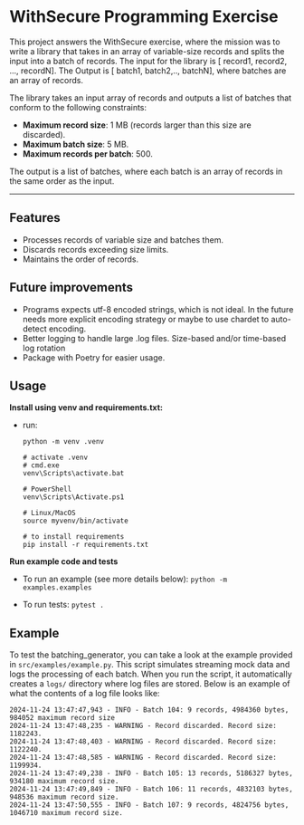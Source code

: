 # WithSecure Programming Exercise

This project answers the WithSecure exercise, where the mission was to write a library that takes in an array of variable-size records and splits the input into a batch of records. The input for the library is [ record1, record2, ..., recordN]. The Output is [ batch1, batch2,.., batchN], where batches are an array of records.

The library takes an input array of records and outputs a list of batches that conform to the following constraints:

- **Maximum record size**: 1 MB (records larger than this size are discarded).
- **Maximum batch size**: 5 MB.
- **Maximum records per batch**: 500.

The output is a list of batches, where each batch is an array of records in the same order as the input.

---

## Features

- Processes records of variable size and batches them.
- Discards records exceeding size limits.
- Maintains the order of records.

## Future improvements

- Programs expects utf-8 encoded strings, which is not ideal. In the future needs more explicit encoding strategy or maybe to use chardet to auto-detect encoding.
- Better logging to handle large .log files. Size-based and/or time-based log rotation
- Package with Poetry for easier usage.

## Usage

**Install using venv and requirements.txt:**

- run:

  ```
  python -m venv .venv

  # activate .venv
  # cmd.exe
  venv\Scripts\activate.bat

  # PowerShell
  venv\Scripts\Activate.ps1

  # Linux/MacOS
  source myvenv/bin/activate

  # to install requirements
  pip install -r requirements.txt
  ```

**Run example code and tests**

- To run an example (see more details below):
  `python -m examples.examples`

- To run tests:
  `pytest .`

## Example

To test the batching_generator, you can take a look at the example provided in `src/examples/example.py`. This script simulates streaming mock data and logs the processing of each batch.
When you run the script, it automatically creates a `logs/` directory where log files are stored. Below is an example of what the contents of a log file looks like:

    2024-11-24 13:47:47,943 - INFO - Batch 104: 9 records, 4984360 bytes, 984052 maximum record size
    2024-11-24 13:47:48,235 - WARNING - Record discarded. Record size: 1182243.
    2024-11-24 13:47:48,403 - WARNING - Record discarded. Record size: 1122240.
    2024-11-24 13:47:48,585 - WARNING - Record discarded. Record size: 1199934.
    2024-11-24 13:47:49,238 - INFO - Batch 105: 13 records, 5186327 bytes, 934180 maximum record size.
    2024-11-24 13:47:49,849 - INFO - Batch 106: 11 records, 4832103 bytes, 948536 maximum record size.
    2024-11-24 13:47:50,555 - INFO - Batch 107: 9 records, 4824756 bytes, 1046710 maximum record size.

